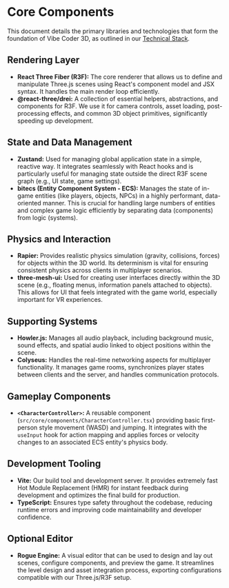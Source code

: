 # Core Components

This document details the primary libraries and technologies that form the foundation of Vibe Coder 3D, as outlined in our [Technical Stack](./technical-stack.md).

## Rendering Layer

- **React Three Fiber (R3F):** The core renderer that allows us to define and manipulate Three.js scenes using React's component model and JSX syntax. It handles the main render loop efficiently.
- **@react-three/drei:** A collection of essential helpers, abstractions, and components for R3F. We use it for camera controls, asset loading, post-processing effects, and common 3D object primitives, significantly speeding up development.

## State and Data Management

- **Zustand:** Used for managing global application state in a simple, reactive way. It integrates seamlessly with React hooks and is particularly useful for managing state outside the direct R3F scene graph (e.g., UI state, game settings).
- **bitecs (Entity Component System - ECS):** Manages the state of in-game entities (like players, objects, NPCs) in a highly performant, data-oriented manner. This is crucial for handling large numbers of entities and complex game logic efficiently by separating data (components) from logic (systems).

## Physics and Interaction

- **Rapier:** Provides realistic physics simulation (gravity, collisions, forces) for objects within the 3D world. Its determinism is vital for ensuring consistent physics across clients in multiplayer scenarios.
- **three-mesh-ui:** Used for creating user interfaces directly within the 3D scene (e.g., floating menus, information panels attached to objects). This allows for UI that feels integrated with the game world, especially important for VR experiences.

## Supporting Systems

- **Howler.js:** Manages all audio playback, including background music, sound effects, and spatial audio linked to object positions within the scene.
- **Colyseus:** Handles the real-time networking aspects for multiplayer functionality. It manages game rooms, synchronizes player states between clients and the server, and handles communication protocols.

## Gameplay Components

- **`<CharacterController>`:** A reusable component (`src/core/components/CharacterController.tsx`) providing basic first-person style movement (WASD) and jumping. It integrates with the `useInput` hook for action mapping and applies forces or velocity changes to an associated ECS entity's physics body.

## Development Tooling

- **Vite:** Our build tool and development server. It provides extremely fast Hot Module Replacement (HMR) for instant feedback during development and optimizes the final build for production.
- **TypeScript:** Ensures type safety throughout the codebase, reducing runtime errors and improving code maintainability and developer confidence.

## Optional Editor

- **Rogue Engine:** A visual editor that can be used to design and lay out scenes, configure components, and preview the game. It streamlines the level design and asset integration process, exporting configurations compatible with our Three.js/R3F setup.
